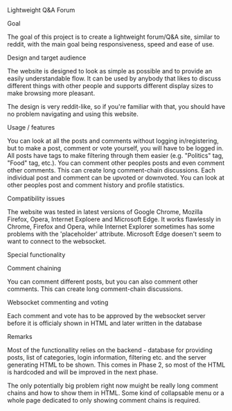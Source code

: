 Lightweight Q&A Forum

Goal

The goal of this project is to create a lightweight forum/Q&A site, similar to reddit, with the main goal being responsiveness, speed and ease of use.

Design and target audience

The website is designed to look as simple as possible and to provide an easily understandable flow. It can be used by anybody that likes to discuss different things with other people and supports different display sizes to make browsing more pleasant.

The design is very reddit-like, so if you're familiar with that, you should have no problem navigating and using this website.

Usage / features

You can look at all the posts and comments without logging in/registering, but to make a post, comment or vote yourself, you will have to be logged in. All posts have tags to make filtering through them easier (e.g. "Politics" tag, "Food" tag, etc.). You can comment other peoples posts and even comment other comments. This can create long comment-chain discussions. Each individual post and comment can be upvoted or downvoted. You can look at other peoples post and comment history and profile statistics.

Compatibility issues

The website was tested in latest versions of Google Chrome, Mozilla Firefox, Opera, Internet Exploere and Microsoft Edge. It works flawlessly in Chrome, Firefox and Opera, while Internet Explorer sometimes has some problems with the 'placeholder' attribute. Microsoft Edge doesen't seem to want to connect to the websocket.

Special functionality

Comment chaining

You can comment different posts, but you can also comment other comments. This can create long comment-chain discussions.

Websocket commenting and voting

Each comment and vote has to be approved by the websocket server before it is officialy shown in HTML and later written in the database

Remarks

Most of the functionallity relies on the backend - database for providing posts, list of categories, login information, filtering etc. and the server generating HTML to be shown. This comes in Phase 2, so most of the HTML is hardcoded and will be improved in the next phase.

The only potentially big problem right now muight be really long comment chains and how to show them in HTML. Some kind of collapsable menu or a whole page dedicated to only showing comment chains is required.
